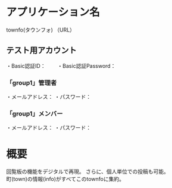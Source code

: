 # アプリケーション名
townfo(タウンフォ)
（URL）

## テスト用アカウント
・Basic認証ID：　　
・Basic認証Password：　　
### 「group1」管理者
・メールアドレス：
・パスワード：
### 「group1」メンバー
・メールアドレス：
・パスワード：

# 概要
回覧板の機能をデジタルで再現。
さらに、個人単位での投稿も可能。  
町(town)の情報(info)がすべてこのtownfoに集約。

